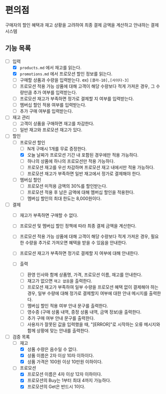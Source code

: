# 편의점

구매자의 할인 혜택과 재고 상황을 고려하여 최종 결제 금액을 계산하고 안내하는 결제 시스템

## 기능 목록

- [ ] 입력
    - [x] `products.md` 에서 재고를 읽는다.
    - [x] `promotions.md` 에서 프로모션 할인 정보를 읽는다.
    - [ ] 구매할 상품과 수량을 입력받는다. ex) `[콜라-10],[사이다-3]`
    - [ ] 프로모션 적용 가능 상품에 대해 고객이 해당 수량보다 적게 가져온 경우, 그 수량만큼 추가 여부를 입력받는다.
    - [ ] 프로모션 재고가 부족하면 정가로 결제할 지 여부를 입력받는다.
    - [ ] 멤버십 할인 적용 여부를 입력받는다.
    - [ ] 추가 구매 여부를 입력받는다.

- [ ] 재고 관리
    - [ ] 고객이 상품을 구매하면 재고를 차감한다.
    - [ ] 일반 재고와 프로모션 재고가 있다.

- [ ] 할인
    - [ ] 프로모션 할인
        - [ ] N개 구매시 1개를 무료 증정한다.
        - [x] 오늘 날짜가 프로모션 기간 내 포함된 경우에만 적용 가능하다.
        - [ ] 하나의 상품에 하나의 프로모션만 적용 가능하다.
        - [ ] 프로모션 재고를 우선 차감하며 프로모션 재고 내에서만 적용 가능하다.
        - [ ] 프로모션 재고가 부족하면 일반 재고에서 정가로 결제해야 한다.
    - [ ] 멤버십 할인
        - [ ] 프로모션 미적용 금액의 30%를 할인받는다.
        - [ ] 프로모션 적용 후 남은 금액에 대해 멤버십 할인을 적용한다.
        - [ ] 멤버십 할인의 최대 한도는 8,000원이다.

- [ ] 결제
    - [ ] 재고가 부족하면 구매할 수 없다.
    - [ ] 프로모션 및 멤버십 할인 정책에 따라 최종 결제 금액을 계산한다.
    - [ ] 프로모션 적용 가능 상품에 대해 고객이 해당 수량보다 적게 가져온 경우, 필요한 수량을 추가로 가져오면 혜택을 받을 수 있음을 안내한다.
    - [ ] 프로모션 재고가 부족하면 정가로 결제할 지 여부에 대해 안내한다.

  - [ ] 출력
      - [ ] 환영 인사와 함께 상품명, 가격, 프로모션 이름, 재고를 안내한다.
      - [ ] 재고가 없으면 `재고 없음`을 출력한다.
      - [ ] 프로모션 재고가 부족하여 일부 수량을 프로모션 혜택 없이 결제해야 하는 경우, 일부 수량에 대해 정가로 결제할지 여부에 대한 안내 메시지를 출력한다.
      - [ ] 멤버십 할인 적용 여부 안내 문구를 출력한다.
      - [ ] 영수증 (구매 상품 내역, 증정 상품 내역, 금액 정보)을 출력한다.
      - [ ] 추가 구매 여부 안내 문구를 출력한다.
      - [ ] 사용자가 잘못된 값을 입력했을 때, "[ERROR]"로 시작하는 오류 메시지와 함께 상황에 맞는 안내를 출력한다.

- [ ] 검증 목록
  - [ ] 재고
    - [x] 상품 수량은 음수일 수 없다.
    - [x] 상품 이름은 2자 이상 10자 이하이다.
    - [x] 상품 가격은 100원 이상 10만원 이하이다.
    
  - [ ] 프로모션
    - [x] 프로모션 이름은 4자 이상 12자 이하이다.
    - [x] 프로모션의 Buy는 1부터 최대 4까지 가능하다.
    - [x] 프로모션의 Get은 반드시 1이다.